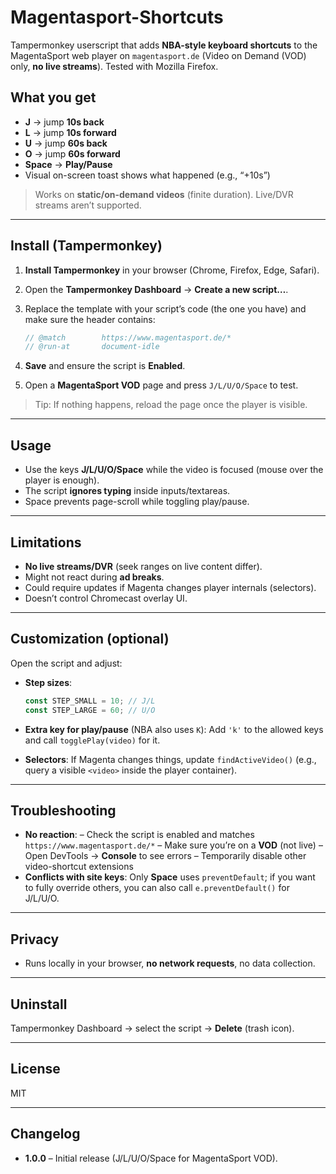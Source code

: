# Magentasport-Shortcuts

Tampermonkey userscript that adds **NBA-style keyboard shortcuts** to the MagentaSport web player on `magentasport.de` (Video on Demand (VOD) only, **no live streams**). Tested with Mozilla Firefox.

## What you get

* **J** → jump **10s back**
* **L** → jump **10s forward**
* **U** → jump **60s back**
* **O** → jump **60s forward**
* **Space** → **Play/Pause**
* Visual on-screen toast shows what happened (e.g., “+10s”)

> Works on **static/on-demand videos** (finite duration). Live/DVR streams aren’t supported.

---

## Install (Tampermonkey)

1. **Install Tampermonkey** in your browser (Chrome, Firefox, Edge, Safari).
2. Open the **Tampermonkey Dashboard** → **Create a new script…**.
3. Replace the template with your script’s code (the one you have) and make sure the header contains:

   ```js
   // @match        https://www.magentasport.de/*
   // @run-at       document-idle
   ```
4. **Save** and ensure the script is **Enabled**.
5. Open a **MagentaSport VOD** page and press `J/L/U/O/Space` to test.

> Tip: If nothing happens, reload the page once the player is visible.

---

## Usage

* Use the keys **J/L/U/O/Space** while the video is focused (mouse over the player is enough).
* The script **ignores typing** inside inputs/textareas.
* Space prevents page-scroll while toggling play/pause.

---

## Limitations

* **No live streams/DVR** (seek ranges on live content differ).
* Might not react during **ad breaks**.
* Could require updates if Magenta changes player internals (selectors).
* Doesn’t control Chromecast overlay UI.

---

## Customization (optional)

Open the script and adjust:

* **Step sizes**:

  ```js
  const STEP_SMALL = 10; // J/L
  const STEP_LARGE = 60; // U/O
  ```
* **Extra key for play/pause** (NBA also uses `K`):
  Add `'k'` to the allowed keys and call `togglePlay(video)` for it.
* **Selectors**: If Magenta changes things, update `findActiveVideo()` (e.g., query a visible `<video>` inside the player container).

---

## Troubleshooting

* **No reaction**:
  – Check the script is enabled and matches `https://www.magentasport.de/*`
  – Make sure you’re on a **VOD** (not live)
  – Open DevTools → **Console** to see errors
  – Temporarily disable other video-shortcut extensions
* **Conflicts with site keys**: Only **Space** uses `preventDefault`; if you want to fully override others, you can also call `e.preventDefault()` for J/L/U/O.

---

## Privacy

* Runs locally in your browser, **no network requests**, no data collection.

---

## Uninstall

Tampermonkey Dashboard → select the script → **Delete** (trash icon).

---

## License

MIT

---

## Changelog

* **1.0.0** – Initial release (J/L/U/O/Space for MagentaSport VOD).
